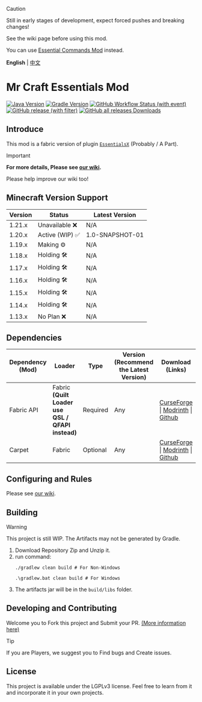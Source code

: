> [!CAUTION]
> Still in early stages of development, expect forced pushes and breaking changes! 
> 
> See the wiki page before using this mod.
> 
> You can use [Essential Commands Mod](https://github.com/John-Paul-R/Essential-Commands) instead.

**English** | [中文](./readme_cn.md)

# Mr Craft Essentials Mod

[![Java Version](https://img.shields.io/badge/jdk-17.0.9+-brighgreen.svg?colorB=469C00&logo=java)](https://adoptium.net/temurin/releases/?version=17)
[![Gradle Version](https://img.shields.io/badge/Gradle-8.3-brightgreen.svg?colorB=469C00&logo=gradle)](https://docs.gradle.org/8.3/release-notes.html)
[![GitHub Workflow Status (with event)](https://img.shields.io/github/actions/workflow/status/MrCraftTeamMC/MrCraftEssentials/build.yml)](./.github/workflows/build.yml)
[![GitHub release (with filter)](https://img.shields.io/github/v/release/MrCraftTeamMC/MrCraftEssentials)](https://github.com/MrCraftTeamMC/MrCraftEssentials/releases)
[![GitHub all releases Downloads](https://img.shields.io/github/downloads/MrCraftTeamMC/MrCraftEssentials/total)](https://github.com/MrCraftTeamMC/MrCraftEssentials/releases)

## Introduce

This mod is a fabric version of plugin [`EssentialsX`](https://github.com/EssentialsX/Essentials) (Probably / A Part).

> [!IMPORTANT]
> **For more details, Please see [our wiki](https://github.com/MrCraftTeamMC/MrCraftEssentials/wiki/).**

Please help improve our wiki too!

## Minecraft Version Support

| Version | Status         | Latest Version  |
|---------|----------------|-----------------|
| 1.21.x  | Unavailable ❌  | N/A             |
| 1.20.x  | Active (WIP) ✅ | 1.0-SNAPSHOT-01 |
| 1.19.x  | Making ⚙️      | N/A             |
| 1.18.x  | Holding 🛠️    | N/A             |
| 1.17.x  | Holding 🛠️    | N/A             |
| 1.16.x  | Holding 🛠️    | N/A             |
| 1.15.x  | Holding 🛠️    | N/A             |
| 1.14.x  | Holding 🛠️    | N/A             |
| 1.13.x  | No Plan ❌      | N/A             |

## Dependencies

| Dependency (Mod) | Loader                                            | Type     | Version (Recommend the Latest Version) | Download (Links)                                                                                                                                                                                   |
|------------------|---------------------------------------------------|----------|----------------------------------------|----------------------------------------------------------------------------------------------------------------------------------------------------------------------------------------------------|
| Fabric API       | Fabric **(Quilt Loader use QSL / QFAPI instead)** | Required | Any                                    | [CurseForge](https://www.curseforge.com/minecraft/mc-mods/fabric-api) &#124; [Modrinth](https://modrinth.com/mod/fabric-api) &#124; [Github](https://github.com/FabricMC/fabric)                   |
| Carpet           | Fabric                                            | Optional | Any                                    | [CurseForge](https://www.curseforge.com/minecraft/mc-mods/carpet) &#124; [Modrinth](https://www.curseforge.com/minecraft/mc-mods/carpet) &#124; [Github](https://github.com/gnembon/fabric-carpet) |

## Configuring and Rules

Please see [our wiki](https://github.com/MrCraftTeamMC/MrCraftEssentials/wiki/).

## Building

> [!WARNING]
> This project is still WIP. The Artifacts may not be generated by Gradle.

1. Download Repository Zip and Unzip it.
2. run command:
    ```shell
    ./gradlew clean build # For Non-Windows
    
    .\gradlew.bat clean build # For Windows
    ```
3. The artifacts jar will be in the `build/libs` folder.

## Developing and Contributing

Welcome you to Fork this project and Submit your PR. [(More information here)](https://github.com/MrCraftTeamMC/MrCraftEssentials/wiki/)

> [!TIP]
> If you are Players, we suggest you to Find bugs and Create issues.

## License

This project is available under the LGPLv3 license. Feel free to learn from it and incorporate it in your own projects.
